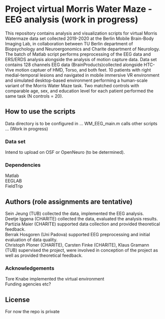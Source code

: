 # Project virtual Morris Water Maze - EEG analysis (work in progress)

This repository contains analysis and visualization scripts for virtual Morris Watermaze data set
collected 2019-2020 at the Berlin Mobile Brain-Body Imaging Lab, 
in collaboration between TU Berlin department of Biopsychology and Neuroergonomics and Charite department of Neurology.
The batch of Matlab script performs preprocessing of the EEG data and ERS/ERDS analysis alongside the analysis of motion capture data.
Data set contains 128 channels EEG data (BrainProducts)collected alongside HTC-Vive motion captuer of HMD, Torso, and both feet.
10 patients with right medial-temporal lesions and navigated in mobile immersive VR environment and simulated desktop-based environment 
performing a human-scale variant of the Morris Water Maze task. Two matched controls with comparable age, sex, and education level for each patient performed the same task (N controls = 20). 

## How to use the scripts
Data directory is to be configured in ... WM_EEG_main.m calls other scripts ... (Work in progress) 

### Data set  

Intend to upload on OSF or OpenNeuro (to be determined).  

### Dependencies  
Matlab   
EEGLAB  
FieldTrip  


## Authors (role assignments are tentative)
Sein Jeung (TUB) collected the data, implemented the EEG analysis.    
Deetje Iggena (CHARITE) collected the data, evaluated the analysis results.    
Partizia Maier (CHARITE) supported data collection and provided theoretical feedback.   
Berrak Hosgoren (Uni Padova) supported EEG preprocessing and initial evaluation of data quality.   
Christoph Ploner (CHARITE), Carsten Finke (CHARITE), Klaus Gramann (TUB) supervised the project, were involved in conception of the project as well as provided theoretical feedback. 

### Acknowledgements
Tore Knabe implemented the virtual environment   
Funding agencies etc?


## License
For now the repo is private

